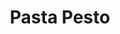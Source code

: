 ---
title: "Pasta Pesto"
slug: "pasta-pesto"
description: ""
type: "intern"
members:
    - name: "Lisa Walcarus"
      direction: "Cross-Media Ontwerp"
      subdirection: "Photo Design"
      disk: "2e Schijf"
thumbnail:
    url: "thumb_WalcarusLisa_400x400.png"
    alt: ""
    height: 1
    width: 1
    text-color: "e63939"
    background-color: "ffffff"
media:
    - url: "detail1_WalcarusLisa.png"
      type: "image"
    - url: "detail2_WalcarusLisa.png"
      type: "image"
created: 20/01/2017
order: 17
---